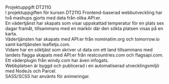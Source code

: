 
Projektuppgift DT211G<br>
I projektuppgiften för kursen DT211G Frontend-baserad webbutveckling har två mashups gjorts med data från olika API:er.<br>
En vädertjänst har skapats som visar uppskattad temperatur för en plats sex dagar framåt, tillsammans med en markör där den sökta platsen visas på en karta.<br>
Vädertjänsten har skapats med API:er från nominatim.org och tomorrow.io samt karttjänsten leafletjs.com.<br>
Vidare har en söktjäst som skriver ut data om ett land tillsammans med landets flagga skapats med API:er från restcountries.com och flagsapi.com.<br>
Ett väderplugin från windy.com har även infogats.<br>
Webbplatsen är byggd och publicerad i en automatiserad utvecklingsmiljö med NodeJs och Parcel.<br>
SASS/SCSS har använts för animeringar.<br>
